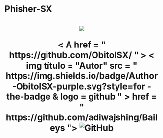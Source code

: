 # Phisher-SX #
<h1 align="center">
    <p>
        <img src= "https://thumbs.gfycat.com/NaughtyRawGalapagostortoise-size_restricted.gif">
    </p>
        < A  href = " https://github.com/ObitoISX/ " > < img  título = "Autor"     src = " https://img.shields.io/badge/Author-ObitoISX-purple.svg?style=for -the-badge & logo = github " > </ a >
    </ p >
   href = " https://github.com/adiwajshing/Baileys "> <img alt = "GitHub" src = " https://img.shields.io/badge/adiwajshing/Baileys%20-%23121011 . svg? & style = for-the-badge & logo = github & logoColor = white "/>   </a>
